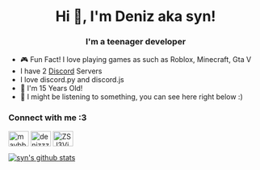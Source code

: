 <h1 align="center">Hi 👋, I'm Deniz aka syn!</h1>
<h3 align="center">I'm a teenager developer</h3>

- 🎮 Fun Fact! I love playing games as such as Roblox, Minecraft, Gta V
-  I have 2 [Discord](https://linktr.ee/maybesyn) Servers
- I love discord.py and discord.js
- 🤏 I'm 15 Years Old!
 - 🎵 I might be listening to something, you can see here right below :)


<h3 align="left">Connect with me :3</h3>
<p align="left">
<a href="https://dev.to/maybbesyn" target="blank"><img align="center" src="https://cdn.jsdelivr.net/npm/simple-icons@3.0.1/icons/dev-dot-to.svg" alt="maybbesyn" height="30" width="40" /></a>
<a href="https://instagram.com/denizzz.py" target="blank"><img align="center" src="https://cdn.jsdelivr.net/npm/simple-icons@3.0.1/icons/instagram.svg" alt="denizzz.py" height="30" width="40" /></a>
<a href="https://discord.gg/ZSJ3VjFj6y" target="blank"><img align="center" src=https://discord.com/assets/1c8a54f25d101bdc607cec7228247a9a.svg" alt="ZSJ3VjFj6y" height="30" width="40" /></a>
</p>



[![syn's github stats](https://github-readme-stats.vercel.app/api?username=maybesyn&theme=great-gatsby&show_icons=true)](https://github.com/maybesyn/github-readme-stats)





